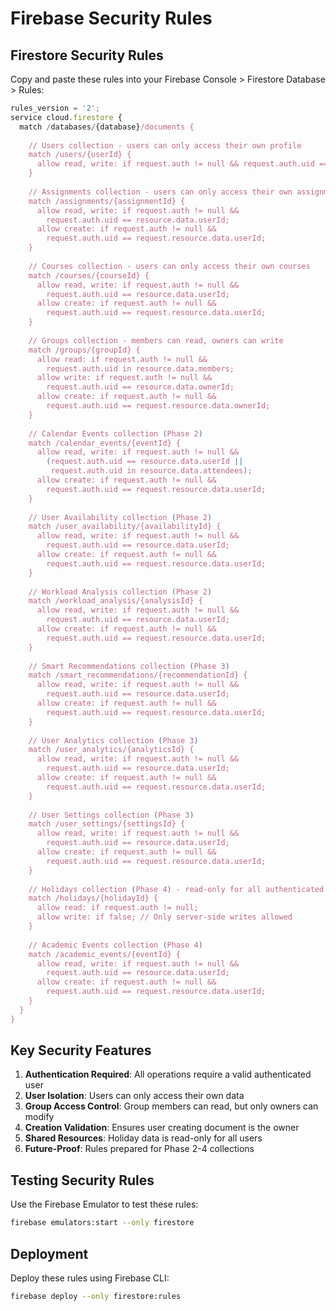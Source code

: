 # Firebase Security Rules

## Firestore Security Rules

Copy and paste these rules into your Firebase Console > Firestore Database > Rules:

```javascript
rules_version = '2';
service cloud.firestore {
  match /databases/{database}/documents {
    
    // Users collection - users can only access their own profile
    match /users/{userId} {
      allow read, write: if request.auth != null && request.auth.uid == userId;
    }
    
    // Assignments collection - users can only access their own assignments
    match /assignments/{assignmentId} {
      allow read, write: if request.auth != null && 
        request.auth.uid == resource.data.userId;
      allow create: if request.auth != null && 
        request.auth.uid == request.resource.data.userId;
    }
    
    // Courses collection - users can only access their own courses
    match /courses/{courseId} {
      allow read, write: if request.auth != null && 
        request.auth.uid == resource.data.userId;
      allow create: if request.auth != null && 
        request.auth.uid == request.resource.data.userId;
    }
    
    // Groups collection - members can read, owners can write
    match /groups/{groupId} {
      allow read: if request.auth != null && 
        request.auth.uid in resource.data.members;
      allow write: if request.auth != null && 
        request.auth.uid == resource.data.ownerId;
      allow create: if request.auth != null && 
        request.auth.uid == request.resource.data.ownerId;
    }
    
    // Calendar Events collection (Phase 2)
    match /calendar_events/{eventId} {
      allow read, write: if request.auth != null && 
        (request.auth.uid == resource.data.userId ||
         request.auth.uid in resource.data.attendees);
      allow create: if request.auth != null && 
        request.auth.uid == request.resource.data.userId;
    }
    
    // User Availability collection (Phase 2)
    match /user_availability/{availabilityId} {
      allow read, write: if request.auth != null && 
        request.auth.uid == resource.data.userId;
      allow create: if request.auth != null && 
        request.auth.uid == request.resource.data.userId;
    }
    
    // Workload Analysis collection (Phase 2)
    match /workload_analysis/{analysisId} {
      allow read, write: if request.auth != null && 
        request.auth.uid == resource.data.userId;
      allow create: if request.auth != null && 
        request.auth.uid == request.resource.data.userId;
    }
    
    // Smart Recommendations collection (Phase 3)
    match /smart_recommendations/{recommendationId} {
      allow read, write: if request.auth != null && 
        request.auth.uid == resource.data.userId;
      allow create: if request.auth != null && 
        request.auth.uid == request.resource.data.userId;
    }
    
    // User Analytics collection (Phase 3)
    match /user_analytics/{analyticsId} {
      allow read, write: if request.auth != null && 
        request.auth.uid == resource.data.userId;
      allow create: if request.auth != null && 
        request.auth.uid == request.resource.data.userId;
    }
    
    // User Settings collection (Phase 3)
    match /user_settings/{settingsId} {
      allow read, write: if request.auth != null && 
        request.auth.uid == resource.data.userId;
      allow create: if request.auth != null && 
        request.auth.uid == request.resource.data.userId;
    }
    
    // Holidays collection (Phase 4) - read-only for all authenticated users
    match /holidays/{holidayId} {
      allow read: if request.auth != null;
      allow write: if false; // Only server-side writes allowed
    }
    
    // Academic Events collection (Phase 4)
    match /academic_events/{eventId} {
      allow read, write: if request.auth != null && 
        request.auth.uid == resource.data.userId;
      allow create: if request.auth != null && 
        request.auth.uid == request.resource.data.userId;
    }
  }
}
```

## Key Security Features

1. **Authentication Required**: All operations require a valid authenticated user
2. **User Isolation**: Users can only access their own data
3. **Group Access Control**: Group members can read, but only owners can modify
4. **Creation Validation**: Ensures user creating document is the owner
5. **Shared Resources**: Holiday data is read-only for all users
6. **Future-Proof**: Rules prepared for Phase 2-4 collections

## Testing Security Rules

Use the Firebase Emulator to test these rules:

```bash
firebase emulators:start --only firestore
```

## Deployment

Deploy these rules using Firebase CLI:

```bash
firebase deploy --only firestore:rules
```